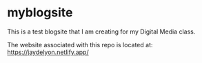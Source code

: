 # myblogsite

This is a test blogsite that I am creating for my Digital Media class. 

The website associated with this repo is located at: 
https://jaydelyon.netlify.app/
